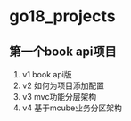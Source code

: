 # go18_projects
## 第一个book api项目
1. v1 book api版
2. v2 如何为项目添加配置
3. v3 mvc功能分层架构
4. v4 基于mcube业务分区架构